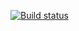 [![Build status](https://ci.appveyor.com/api/projects/status/2yj2ikwy53x1vj5k?svg=true)](https://ci.appveyor.com/project/Zebrusha/form-card-delivery)
